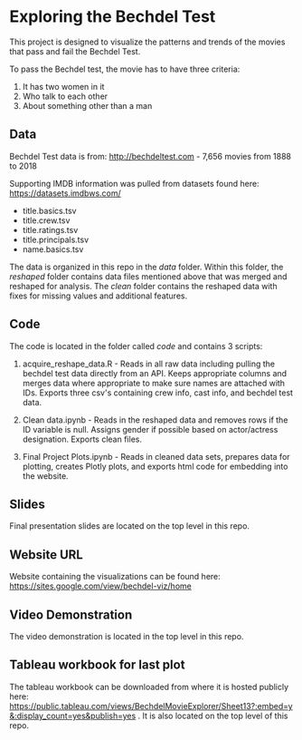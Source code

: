# Exploring the Bechdel Test

This project is designed to visualize the patterns and trends of the movies that pass and fail the Bechdel Test. 

To pass the Bechdel test, the movie has to have three criteria:
1. It has two women in it
2. Who talk to each other
3. About something other than a man

## Data
Bechdel Test data is from: http://bechdeltest.com - 7,656 movies from 1888 to 2018

Supporting IMDB information was pulled from datasets found here: https://datasets.imdbws.com/
* title.basics.tsv
* title.crew.tsv
* title.ratings.tsv
* title.principals.tsv
* name.basics.tsv

The data is organized in this repo in the *data* folder. Within this folder, the *reshaped* folder contains data files mentioned above that was merged and reshaped for analysis. The *clean* folder contains the reshaped data with fixes for missing values and additional features. 

## Code

The code is located in the folder called *code* and contains 3 scripts:

1. acquire_reshape_data.R - Reads in all raw data including pulling the bechdel test data directly from an API. Keeps appropriate columns and merges data where appropriate to make sure names are attached with IDs. Exports three csv's containing crew info, cast info, and bechdel test data.

2. Clean data.ipynb - Reads in the reshaped data and removes rows if the ID variable is null. Assigns gender if possible based on actor/actress designation. Exports clean files. 

3. Final Project Plots.ipynb - Reads in cleaned data sets, prepares data for plotting, creates Plotly plots, and exports html code for embedding into the website.

## Slides
Final presentation slides are located on the top level in this repo.

## Website URL
Website containing the visualizations can be found here: https://sites.google.com/view/bechdel-viz/home

## Video Demonstration 
The video demonstration is located in the top level in this repo. 

## Tableau workbook for last plot
The tableau workbook can be downloaded from where it is hosted publicly here: https://public.tableau.com/views/BechdelMovieExplorer/Sheet13?:embed=y&:display_count=yes&publish=yes . It is also located on the top level of this repo.
